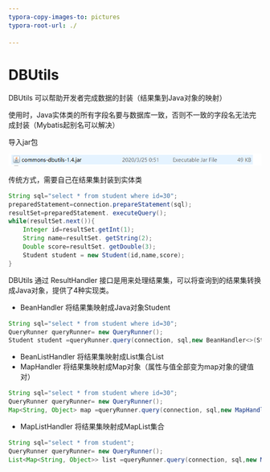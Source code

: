 ```yaml
---
typora-copy-images-to: pictures
typora-root-url: ./

---
```




# DBUtils

DBUtils 可以帮助开发者完成数据的封装（结果集到Java对象的映射）

使用时，Java实体类的所有字段名要与数据库一致，否则不一致的字段名无法完成封装（Mybatis起别名可以解决）

导入jar包

![image-20200419154716198](./pictures/image-20200419154716198.png)



传统方式，需要自己在结果集封装到实体类

```java
String sql="select * from student where id=30";
preparedStatement=connection.prepareStatement(sql); 
resultSet=preparedStatement. executeQuery();
while(resultSet.next()){
    Integer id=resultSet.getInt(1); 
    String name=resultSet. getString(2); 
    Double score=resultSet. getDouble(3);
    Student student = new Student(id,name,score);
}
```

DBUtils 通过 ResultHandler 接口是用来处理结果集，可以将查询到的结果集转换成Java对象，提供了4种实现类。

- BeanHandler                                   将结果集映射成Java对象Student

```java
String sql="select * from student where id=30";
QueryRunner queryRunner= new QueryRunner(); 
Student student =queryRunner.query(connection, sql,new BeanHandler<>(Student.class));
```

- BeanListHandler                             将结果集映射成List集合List<Student>
- MapHandler                                    将结果集映射成Map对象（属性与值全部变为map对象的键值对）

```java
String sql="select * from student where id=30";
QueryRunner queryRunner= new QueryRunner(); 
Map<String, Object> map =queryRunner.query(connection, sql,new MapHandle());
```

- MapListHandler                              将结果集映射成MapList集合

```java
String sql="select * from student";
QueryRunner queryRunner= new QueryRunner(); 
List<Map<String, Object>> list =queryRunner.query(connection, sql,new MapListHandler());
```

